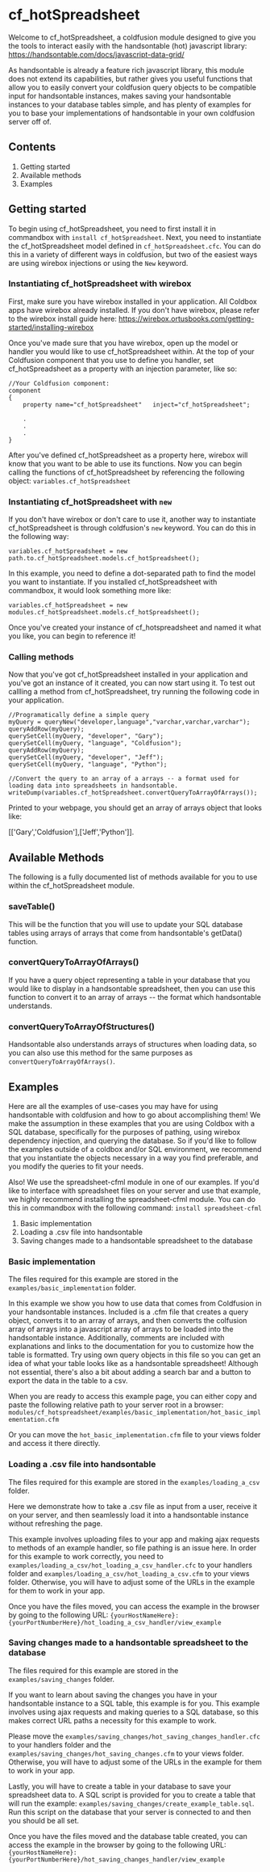 # cf_hotSpreadsheet

Welcome to cf_hotSpreadsheet, a coldfusion module designed to give you the tools to interact easily with the handsontable (hot) javascript library: https://handsontable.com/docs/javascript-data-grid/


As handsontable is already a feature rich javascript library, this module does not extend its capabilities, but rather gives you useful functions that allow you to easily convert your coldfusion query objects to be compatible input for handsontable instances, makes saving your handsontable instances to your database tables simple, and has plenty of examples for you to base your implementations of handsontable in your own coldfusion server off of.

## Contents
1. Getting started
2. Available methods
3. Examples


## Getting started

To begin using cf_hotSpreadsheet, you need to first install it in commandbox with `install cf_hotSpreadsheet`. Next, you need to instantiate the cf_hotSpreadsheet model defined in `cf_hotSpreadsheet.cfc`. You can do this in a variety of different ways in coldfusion, but two of the easiest ways are using wirebox injections or using the `New` keyword.

### Instantiating cf_hotSpreadsheet with wirebox

First, make sure you have wirebox installed in your application. All Coldbox apps have wirebox already installed. If you don't have wirebox, please refer to the wirebox install guide here: https://wirebox.ortusbooks.com/getting-started/installing-wirebox

Once you've made sure that you have wirebox, open up the model or handler you would like to use cf_hotSpreadsheet within. At the top of your Coldfusion component that you use to define you handler, set cf_hotSpreadsheet as a property with an injection parameter, like so:
```
//Your Coldfusion component:
component
{
	property name="cf_hotSpreadsheet"	inject="cf_hotSpreadsheet";

	.
	.
	.
}
```

After you've defined cf_hotSpreadsheet as a property here, wirebox will know that you want to be able to use its functions. Now you can begin calling the functions of cf_hotSpreadsheet by referencing the following object: `variables.cf_hotSpreadsheet`

### Instantiating cf_hotSpreadsheet with `new`

If you don't have wirebox or don't care to use it, another way to instantiate cf_hotSpreadsheet is through coldfusion's `new` keyword. You can do this in the following way:

```
variables.cf_hotSpreadsheet = new path.to.cf_hotSpreadsheet.models.cf_hotSpreadsheet();
```

In this example, you need to define a dot-separated path to find the model you want to instantiate. If you installed cf_hotSpreadsheet with commandbox, it would look something more like:

```
variables.cf_hotSpreadsheet = new modules.cf_hotSpreadsheet.models.cf_hotSpreadsheet();
```

Once you've created your instance of cf_hotspreadsheet and named it what you like, you can begin to reference it!

### Calling methods

Now that you've got cf_hotSpreadsheet installed in your application and you've got an instance of it created, you can now start using it. To test out callling a method from cf_hotSpreadsheet, try running the following code in your application.

```
//Programatically define a simple query
myQuery = queryNew("developer,language","varchar,varchar,varchar");
queryAddRow(myQuery);
querySetCell(myQuery, "developer", "Gary");
querySetCell(myQuery, "language", "Coldfusion");
queryAddRow(myQuery);
querySetCell(myQuery, "developer", "Jeff");
querySetCell(myQuery, "language", "Python");

//Convert the query to an array of a arrays -- a format used for loading data into spreadsheets in handsontable.
writeDump(variables.cf_hotSpreadsheet.convertQueryToArrayOfArrays());
```

Printed to your webpage, you should get an array of arrays object that looks like:

[['Gary','Coldfusion'],['Jeff','Python']].


## Available Methods

The following is a fully documented list of methods available for you to use within the cf_hotSpreadsheet module.

### saveTable()
This will be the function that you will use to update your SQL database tables using arrays of arrays that come from handsontable's getData() function.

### convertQueryToArrayOfArrays()
If you have a query object representing a table in your database that you would like to display in a handsontable spreadsheet, then you can use this function to convert it to an array of arrays -- the format which handsontable understands.

### convertQueryToArrayOfStructures()
Handsontable also understands arrays of structures when loading data, so you can also use this method for the same purposes as `convertQueryToArrayOfArrays()`.


## Examples

Here are all the examples of use-cases you may have for using handsontable with coldfusion and how to go about accomplishing them! We make the assumption in these examples that you are using Coldbox with a SQL database,
specifically for the purposes of pathing, using wirebox dependency injection, and querying the database. So if you'd
like to follow the examples outside of a coldbox and/or SQL environment, we recommend that you instantiate the objects necessary in a way you find preferable, and you modify the queries to fit your needs.

Also! We use the spreadsheet-cfml module in one of our examples. If you'd like to interface with spreadsheet files on your server and use that example, we highly recommend installing the spreadsheet-cfml module. You can do this in commandbox with the following command:
`install spreadsheet-cfml`

1. Basic implementation
2. Loading a .csv file into handsontable
3. Saving changes made to a handsontable spreadsheet to the database

### Basic implementation

The files required for this example are stored in the `examples/basic_implementation` folder.

In this example we show you how to use data that comes from Coldfusion in your handsontable instances. Included is a .cfm file that creates a query object, converts it to an array of arrays, and then converts the colfusion array of arrays into a javascript array of arrays to be loaded into the handsontable instance. Additionally, comments are included with explanations and links to the documentation for you to customize how the table is formatted. Try using own query objects in this file so you can get an idea of what your table looks like as a handsontable spreadsheet! Although not essential, there's also a bit about adding a search bar and a button to export the data in the table to a csv.

When you are ready to access this example page, you can either copy and paste the following relative path to your server root in a browser: `modules/cf_hotspreadsheet/examples/basic_implementation/hot_basic_implementation.cfm`

Or you can move the `hot_basic_implementation.cfm` file to your views folder and access it there directly.



### Loading a .csv file into handsontable

The files required for this example are stored in the `examples/loading_a_csv` folder.

Here we demonstrate how to take a .csv file as input from a user, receive it on your server, and then seamlessly load it into a handsontable instance without refreshing the page.

This example involves uploading files to your app and making ajax requests to methods of an example handler, so file pathing is an issue here. In order for this example to work correctly, you need to `examples/loading_a_csv/hot_loading_a_csv_handler.cfc` to your handlers folder and `examples/loading_a_csv/hot_loading_a_csv.cfm` to your views folder. Otherwise, you will have to adjust some of the URLs in the example for them to work in your app.

Once you have the files moved, you can access the example in the browser by going to the following URL:
`{yourHostNameHere}:{yourPortNumberHere}/hot_loading_a_csv_handler/view_example`



### Saving changes made to a handsontable spreadsheet to the database

The files required for this example are stored in the `examples/saving_changes` folder.

If you want to learn about saving the changes you have in your handsontable instance to a SQL table, this example is for you. This example involves using ajax requests and making queries to a SQL database, so this makes correct URL paths a necessity for this example to work.

Please move the `examples/saving_changes/hot_saving_changes_handler.cfc` to your handlers folder and the `examples/saving_changes/hot_saving_changes.cfm` to your views folder. Otherwise, you will have to adjust some of the URLs in the example for them to work in your app.

Lastly, you will have to create a table in your database to save your spreadsheet data to. A SQL script is provided for you to create a table that will run the example: `examples/saving_changes/create_example_table.sql`. Run this script on the database that your server is connected to and then you should be all set.

Once you have the files moved and the database table created, you can access the example in the browser by going to the following URL:
`{yourHostNameHere}:{yourPortNumberHere}/hot_saving_changes_handler/view_example`